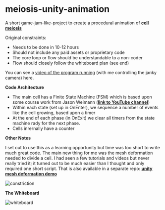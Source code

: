 # meiosis-unity-animation

A short game-jam-like-project to create a procedural animation of <a href="https://en.wikipedia.org/wiki/Meiosis"><B>cell meiosis</B></A>

Original constraints:

* Needs to be done in 10-12 hours
* Should not include any paid assets or proprietary code
* The core loop or flow should be understandable to a non-coder
* Flow should closely follow the whiteboard plan (see end)

You can see a  <A HREF="https://youtu.be/4Z_fczEU6d8">video of the program running</A> (with me controlling the janky camera) here.

<B>Code Architecture</B>

* The main cell has a Finite State Machine (FSM) which is based upon some course work from Jason Weimann
(<a href="https://www.youtube.com/c/Unity3dCollege"><B>link to YouTube channel</B></A>)
* Within each state (set up in OnEnter), we sequence a number of events like the cell growing, based upon a timer
* At the end of each phase (in OnExit) we clear all timers from the state machine rady for the next phase.
* Cells inrernally have a counter 

<B>Other Notes</B>

I set out to use this as a learning opportunity but time was too short to write much great code. The main new thing for me was the
mesh deformation needed to divide a cell. I had seen a few tutorials and videos but never really tried it; it turned out to be much
easier than I thought and only required one short script. That is also available in a separate repo:
<A HREF="https://github.com/iangiblin/unity-mesh-deformation-demo"><B>unity mesh deformation demo</B></A>

![constriction](https://user-images.githubusercontent.com/39740472/149665977-23a8de7d-c4b4-4955-8c01-c6a5c354085e.gif)

<B>The Whiteboard</B>

![whiteboard](https://user-images.githubusercontent.com/39740472/149665988-273d8652-b4d4-4751-ae5c-f9685a8e10c6.JPG)

